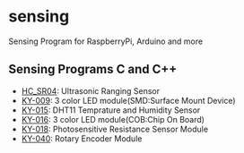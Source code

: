 # sensing

Sensing Program for RaspberryPi, Arduino and more

## Sensing Programs C and C++

- [HC_SR04](../../tree/master/src/HC_SR04): Ultrasonic Ranging Sensor
- [KY-009](../../tree/master/src/KY-009_KY-016): 3 color LED module(SMD:Surface Mount Device)
- [KY-015](../../tree/master/src/KY-015): DHT11 Temprature and Humidity Sensor
- [KY-016](../../tree/master/src/KY-009_KY-016): 3 color LED module(COB:Chip On Board)
- [KY-018](../../tree/master/src/KY-018):  Photosensitive Resistance Sensor Module
- [KY-040](../../tree/master/src/KY-040): Rotary Encoder Module
